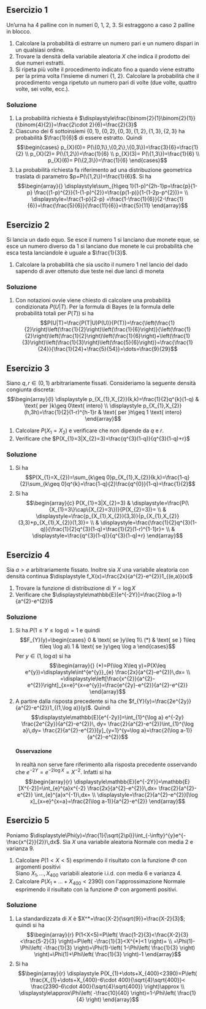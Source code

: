 ## Esercizio 1
Un’urna ha 4 palline con in numeri 0, 1, 2, 3. Si estraggono a caso 2 palline in blocco. 
1) Calcolare la probabilità di estrarre un numero pari e un numero dispari in un qualsiasi ordine. 
2) Trovare la densità della variabile aleatoria $X$ che indica il prodotto dei due numeri estratti. 
3) Si ripeta più volte il procedimento indicato fino a quando viene estratto per la prima volta l’insieme di numeri $\{1,\ 2\}$. Calcolare la probabilità che il procedimento venga ripetuto un numero pari di volte (due volte, quattro volte, sei volte, ecc.).

### Soluzione
1) La probabilità richiesta è $\displaystyle\frac{\binom{2}{1}\binom{2}{1}}{\binom{4}{2}}=\frac{2\cdot 2}{6}=\frac{2}{3}$
2) Ciascuno dei 6 sottoinsiemi $\{0,1\},\{0,2\},\{0,3\},\{1,2\},\{1,3\},\{2,3\}$ ha probabilità $\frac{1}{6}$ di essere estratto. Quindi $$\begin{cases}
p_{X}(0)= P(\{0,1\},\{0,2\},\{0,3\})=\frac{3}{6}=\frac{1}{2} \\
p_{X}(2)= P(\{1,2\})=\frac{1}{6} \\
p_{X}(3)= P(\{1,3\})=\frac{1}{6} \\
p_{X}(6)= P(\{2,3\})=\frac{1}{6}
\end{cases}$$
3) La probabilità richiesta fa riferimento ad una distribuzione geometrica traslata di parametro $p=P(\{1,2\})=\frac{1}{6}$. Si ha $$\begin{array}{}
\displaystyle\sum_{h\geq 1}(1-p)^{2h-1}p=\frac{p}{1-p} \frac{(1-p)^{2}}{1-(1-p)^{2}}=\frac{p(1-p)}{1-(1-2p-p^{2})}= \\
\displaystyle=\frac{1-p}{2-p} =\frac{1-\frac{1}{6}}{2-\frac{1}{6}}=\frac{\frac{5}{6}}{\frac{11}{6}}=\frac{5}{11}
\end{array}$$

## Esercizio 2
Si lancia un dado equo. Se esce il numero 1 si lanciano due monete eque, se esce un numero diverso da 1 si lanciano due monete le cui probabilità che esca testa lanciandole è uguale a $\frac{1}{3}$. 
1) Calcolare la probabilità che sia uscito il numero 1 nel lancio del dado sapendo di aver ottenuto due teste nei due lanci di moneta

### Soluzione
1) Con notazioni ovvie viene chiesto di calcolare una probabilità condizionata $P(U|T)$. Per la formula di Bayes (e la formula delle probabilità totali per $P(T)$) si ha $$P(U|T)=\frac{P(T|U)P(U)}{P(T)}=\frac{\left(\frac{1}{2}\right)\left(\frac{1}{2}\right)\left(\frac{1}{6}\right)}{\left(\frac{1}{2}\right)\left(\frac{1}{2}\right)\left(\frac{1}{6}\right)+\left(\frac{1}{3}\right)\left(\frac{1}{3}\right)\left(\frac{5}{6}\right)}=\frac{\frac{1}{24}}{\frac{1}{24}+\frac{5}{54}}=\dots=\frac{9}{29}$$

## Esercizio 3
Siano $q,r\in(0, 1)$ arbitrariamente fissati. Consideriamo la seguente densità congiunta discreta: $$\begin{array}{l}
\displaystyle p_{X_{1},X_{2}}(k,k)=\frac{1}{2}q^{k}(1-q) & \text{ per }k\geq 0\text{ intero} \\
\displaystyle p_{X_{1},X_{2}}(h,3h)=\frac{1}{2}(1-r)^{h-1}r & \text{ per }h\geq 1
 \text{ intero}
\end{array}$$
1) Calcolare $P(X_1 = X_2)$ e verificare che non dipende da $q$ e $r$.
2) Verificare che $P(X_{1}=3|X_{2}=3)=\frac{q^{3}(1-q)}{q^{3}(1-q)+r}$

### Soluzione
1) Si ha $$P(X_{1}=X_{2})=\sum_{k\geq 0}p_{X_{1},X_{2}}(k,k)=\frac{1-q}{2}\sum_{k\geq 0}q^{k}=\frac{1-q}{2}\frac{q^{0}}{1-q}=\frac{1}{2}$$
2) Si ha $$\begin{array}{c}
 P(X_{1}=3|X_{2}=3) & \displaystyle=\frac{P(\{X_{1}=3\}\cap\{X_{2}=3\})}{P(X_{2}=3)}= \\
 & \displaystyle=\frac{p_{X_{1},X_{2}}(3,3)}{p_{X_{1},X_{2}}(3,3)+p_{X_{1},X_{2}}(1,3)}= \\
 & \displaystyle=\frac{\frac{1}{2}q^{3}(1-q)}{\frac{1}{2}q^{3}(1-q)+\frac{1}{2}(1-r)^{1-1}r}= \\
 & \displaystyle=\frac{q^{3}(1-q)}{q^{3}(1-q)+r}
\end{array}$$

## Esercizio 4
Sia $a>e$ arbitrariamente fissato. Inoltre sia $X$ una variabile aleatoria con densità continua $\displaystyle f_X(x)=\frac{2x}{a^{2}-e^{2}}1_{(e,a)}(x)$
1) Trovare la funzione di distribuzione di $Y=\log X$
2) Verificare che $\displaystyle\mathbb{E}[e^{-2Y}]=\frac{2\log a-1}{a^{2}-e^{2}}$

### Soluzione
1) Si ha $P(1\leq Y\leq\log a)=1$ e quindi $$F_{Y}(y)=\begin{cases}
0 & \text{ se }y\leq 1\\
(*) & \text{ se } 1\leq t\leq \log a\\
1 & \text{ se }y\geq \log a
\end{cases}$$
   Per $y\in(1,\log a)$ si ha $$\begin{array}{}
(*)=P(\log X\leq y)=P(X\leq e^{y})=\displaystyle\int^{e^{y}}_{e} \frac{2x}{a^{2}-e^{2}}\,dx= \\
=\displaystyle\left[\frac{x^{2}}{a^{2}-e^{2}}\right]_{x=e}^{x=e^{y}}=\frac{e^{2y}-e^{2}}{a^{2}-e^{2}}
\end{array}$$
2) A partire dalla risposta precedente si ha che $f_{Y}(y)=\frac{2e^{2y}}{a^{2}-e^{2}}1_{(1,\log a)}(y)$. Quindi $$\displaystyle\mathbb{E}[e^{-2y}]=\int_{1}^{\log a} e^{-2y} \frac{2e^{2y}}{a^{2}-e^{2}}\, dy= \frac{2}{a^{2}-e^{2}}\int_{1}^{\log a}\,dy= \frac{2}{a^{2}-e^{2}}[y]_{y=1}^{y=\log a}=\frac{2(\log a-1)}{a^{2}-e^{2}}$$
   #### Osservazione
   In realtà non serve fare riferimento alla risposta precedente osservando che $e^{-2Y}=e^{-2\log X}=X^{-2}$. Infatti si ha $$\begin{array}{r}
\displaystyle\mathbb{E}[e^{-2Y}]=\mathbb{E}[X^{-2}]=\int_{e}^{a}x^{-2} \frac{2x}{a^{2}-e^{2}}\,dx= \frac{2}{a^{2}-e^{2}} \int_{e}^{a}x^{-1}\,dx= \\
\displaystyle=\frac{2}{a^{2}-e^{2}}[\log x]_{x=e}^{x=a}=\frac{2(\log a-1)}{a^{2}-e^{2}}
\end{array}$$

## Esercizio 5
Poniamo $\displaystyle\Phi(y)=\frac{1}{\sqrt{2\pi}}\int_{-\infty}^{y}e^{- \frac{x^{2}}{2}}\,dx$. 
Sia $X$ una variabile aleatoria Normale con media 2 e varianza 9.
1) Calcolare $P(1<X<5)$ esprimendo il risultato con la funzione $\Phi$ con argomenti positivi   
Siano $X_{1},\dots,X_{400}$ variabili aleatorie i.i.d. con media 6 e varianza 4.
2) Calcolare $P(X_{1}+\dots+X_{400}<2390)$ con l'approssimazione Normale esprimendo il risultato con la funzione $\Phi$ con argomenti positivi.
### Soluzione
1) La standardizzata di $X$ è $X^*=\frac{X-2}{\sqrt{9}}=\frac{X-2}{3}$; quindi si ha $$\begin{array}{r}
P(1<X<5)=P\left( \frac{1-2}{3}<\frac{X-2}{3}<\frac{5-2}{3} \right)=P\left( -\frac{1}{3}<X^{*}<1 \right)= \\
=\Phi(1)-\Phi\left( -\frac{1}{3} \right)=\Phi(1)-\left( 1-\Phi\left( \frac{1}{3} \right) \right)=\Phi(1)+\Phi\left( \frac{1}{3} \right)-1
\end{array}$$
2) Si ha $$\begin{array}{r}
\displaystyle P(X_{1}+\dots+X_{400}<2390)=P\left( \frac{X_{1}+\dots+X_{400}-6\cdot 400}{\sqrt{4}\sqrt{400}}< \frac{2390-6\cdot 400}{\sqrt{4}\sqrt{400}} \right)\approx \\
\displaystyle\approx\Phi\left( -\frac{10}{40} \right)=1-\Phi\left( \frac{1}{4} \right)
\end{array}$$

